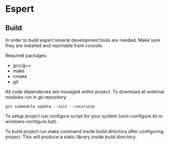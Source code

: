# Espert

## Build

In order to build espert several development tools are needed. Make sure they are installed and reachable from console.

Required packages:
- gcc/g++
- make
- cmake
- git

All code dependecies are managed within project. To download all external modules run in git repository:
```
git submodule update --init --recursive
```

To setup project run configure script for your system (unix-configure.sh or windows-configure.bat).

To build project run make command inside build directory after configuring project. This will produce a static library inside build directory.